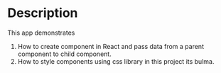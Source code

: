 # Description
This app demonstrates 
1. How to create component in React and pass data from a parent component to child component.
2. How to style components using css library in this project its bulma. 

